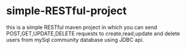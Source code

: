 # simple-RESTful-project
this is a simple RESTful maven project in which you can send POST,GET,UPDATE,DELETE requests to create,read,update and delete users from mySql community database using JDBC api.

